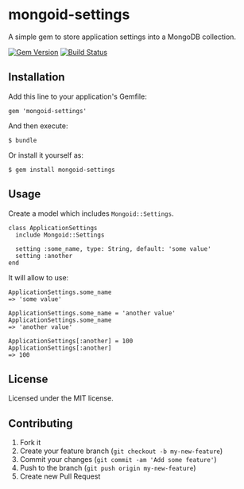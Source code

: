 # mongoid-settings

A simple gem to store application settings into a MongoDB collection.

[![Gem Version](https://badge.fury.io/rb/mongoid-settings.png)](http://badge.fury.io/rb/mongoid-settings)
[![Build Status](https://travis-ci.org/agladkyi/mongoid-settings.png)](https://travis-ci.org/agladkyi/mongoid-settings)

## Installation

Add this line to your application's Gemfile:

    gem 'mongoid-settings'

And then execute:

    $ bundle

Or install it yourself as:

    $ gem install mongoid-settings

## Usage

Create a model which includes `Mongoid::Settings`.

    class ApplicationSettings
      include Mongoid::Settings

      setting :some_name, type: String, default: 'some value'
      setting :another
    end

It will allow to use:

    ApplicationSettings.some_name
    => 'some value'

    ApplicationSettings.some_name = 'another value'
    ApplicationSettings.some_name
    => 'another value'

    ApplicationSettings[:another] = 100
    ApplicationSettings[:another]
    => 100

## License

Licensed under the MIT license.

## Contributing

1. Fork it
2. Create your feature branch (`git checkout -b my-new-feature`)
3. Commit your changes (`git commit -am 'Add some feature'`)
4. Push to the branch (`git push origin my-new-feature`)
5. Create new Pull Request
